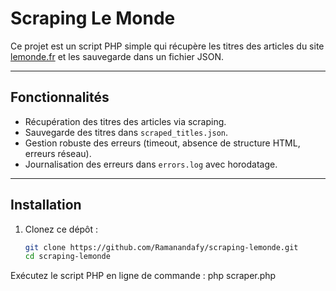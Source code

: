 # Scraping Le Monde

Ce projet est un script PHP simple qui récupère les titres des articles du site [lemonde.fr](https://www.lemonde.fr) et les sauvegarde dans un fichier JSON.

---

## Fonctionnalités

- Récupération des titres des articles via scraping.
- Sauvegarde des titres dans `scraped_titles.json`.
- Gestion robuste des erreurs (timeout, absence de structure HTML, erreurs réseau).
- Journalisation des erreurs dans `errors.log` avec horodatage.

---

## Installation

1. Clonez ce dépôt :
   ```bash
   git clone https://github.com/Ramanandafy/scraping-lemonde.git
   cd scraping-lemonde

Exécutez le script PHP en ligne de commande :
php scraper.php